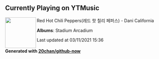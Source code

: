 ## Currently Playing on YTMusic

[<img align="left" width="100" src="https://lh3.googleusercontent.com/aUs9JPxr2nWmA6_8bL1YIjI6xHM7TfwZifuA_R76Y9WinfOSval3RCb8x1lkEtq1G-5gwrHYSaQkAUkz">](https://music.youtube.com/watch?v=4FkfyssnHqU)

Red Hot Chili Peppers(레드 핫 칠리 페퍼스) - Dani California

**Albums**: Stadium Arcadium

Last updated at 03/11/2021 15:36

#### Generated with [20chan/github-now](https://github.com/20chan/github-now)


<!--
**20chan/20chan** is a ✨ _special_ ✨ repository because its `README.md` (this file) appears on your GitHub profile.

Here are some ideas to get you started:

- 🔭 I’m currently working on ...
- 🌱 I’m currently learning ...
- 👯 I’m looking to collaborate on ...
- 🤔 I’m looking for help with ...
- 💬 Ask me about ...
- 📫 How to reach me: ...
- 😄 Pronouns: ...
- ⚡ Fun fact: ...
-->
